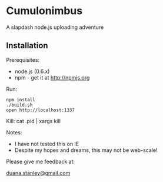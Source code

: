# Cumulonimbus

A slapdash node.js uploading adventure

## Installation

Prerequisites:

* node.js (0.6.x)
* npm - get it at http://npmjs.org

Run:

    npm install
    ./build.sh
    open http://localhost:1337

Kill:
   cat .pid | xargs kill

Notes:

* I have not tested this on IE
* Despite my hopes and dreams, this may not be web-scale!

Please give me feedback at:

duana.stanley@gmail.com

